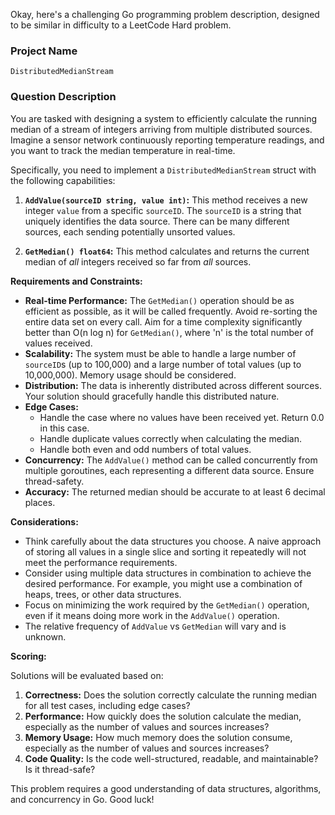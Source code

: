 Okay, here's a challenging Go programming problem description, designed to be similar in difficulty to a LeetCode Hard problem.

### Project Name

```
DistributedMedianStream
```

### Question Description

You are tasked with designing a system to efficiently calculate the running median of a stream of integers arriving from multiple distributed sources.  Imagine a sensor network continuously reporting temperature readings, and you want to track the median temperature in real-time.

Specifically, you need to implement a `DistributedMedianStream` struct with the following capabilities:

1.  **`AddValue(sourceID string, value int)`:** This method receives a new integer `value` from a specific `sourceID`. The `sourceID` is a string that uniquely identifies the data source. There can be many different sources, each sending potentially unsorted values.

2.  **`GetMedian() float64`:** This method calculates and returns the current median of *all* integers received so far from *all* sources.

**Requirements and Constraints:**

*   **Real-time Performance:**  The `GetMedian()` operation should be as efficient as possible, as it will be called frequently.  Avoid re-sorting the entire data set on every call.  Aim for a time complexity significantly better than O(n log n) for `GetMedian()`, where 'n' is the total number of values received.
*   **Scalability:** The system must be able to handle a large number of `sourceID`s (up to 100,000) and a large number of total values (up to 10,000,000). Memory usage should be considered.
*   **Distribution:**  The data is inherently distributed across different sources. Your solution should gracefully handle this distributed nature.
*   **Edge Cases:**
    *   Handle the case where no values have been received yet.  Return 0.0 in this case.
    *   Handle duplicate values correctly when calculating the median.
    *   Handle both even and odd numbers of total values.
*   **Concurrency:**  The `AddValue()` method can be called concurrently from multiple goroutines, each representing a different data source. Ensure thread-safety.
*   **Accuracy:** The returned median should be accurate to at least 6 decimal places.

**Considerations:**

*   Think carefully about the data structures you choose.  A naive approach of storing all values in a single slice and sorting it repeatedly will not meet the performance requirements.
*   Consider using multiple data structures in combination to achieve the desired performance. For example, you might use a combination of heaps, trees, or other data structures.
*   Focus on minimizing the work required by the `GetMedian()` operation, even if it means doing more work in the `AddValue()` operation.
*   The relative frequency of `AddValue` vs `GetMedian` will vary and is unknown.

**Scoring:**

Solutions will be evaluated based on:

1.  **Correctness:**  Does the solution correctly calculate the running median for all test cases, including edge cases?
2.  **Performance:**  How quickly does the solution calculate the median, especially as the number of values and sources increases?
3.  **Memory Usage:**  How much memory does the solution consume, especially as the number of values and sources increases?
4.  **Code Quality:**  Is the code well-structured, readable, and maintainable? Is it thread-safe?

This problem requires a good understanding of data structures, algorithms, and concurrency in Go. Good luck!

